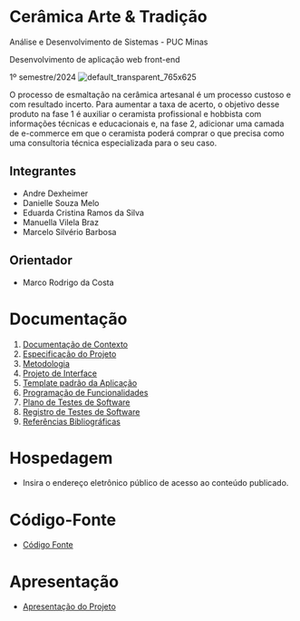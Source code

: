 # Cerâmica Arte & Tradição

Análise e Desenvolvimento de Sistemas - PUC Minas

Desenvolvimento de aplicação web front-end

1º semestre/2024
![default_transparent_765x625](https://github.com/ICEI-PUC-Minas-PMV-ADS/pmv-ads-2024-1-e1-proj-web-t4-ceramica/assets/164776578/3f2e262e-6666-4dd0-8cf4-eafeeb906d9a)


O processo de esmaltação na cerâmica artesanal é um processo custoso e com resultado incerto. Para aumentar a taxa de acerto, o objetivo desse produto na fase 1 é auxiliar o ceramista profissional e hobbista com informações técnicas e educacionais e, na fase 2, adicionar uma camada de e-commerce em que o ceramista poderá comprar o que precisa como uma consultoria técnica especializada para o seu caso.

## Integrantes

* Andre Dexheimer
* Danielle Souza Melo
* Eduarda Cristina Ramos da Silva
* Manuella Vilela Braz
* Marcelo Silvério Barbosa

## Orientador

* Marco Rodrigo da Costa

# Documentação

<ol>
<li><a href="documentos/01-Documentação de Contexto.md"> Documentação de Contexto</a></li>
<li><a href="documentos/02-Especificação do Projeto.md"> Especificação do Projeto</a></li>
<li><a href="documentos/03-Metodologia.md"> Metodologia</a></li>
<li><a href="documentos/04-Projeto de Interface.md"> Projeto de Interface</a></li>
<li><a href="documentos/05-Template padrão da Aplicação.md"> Template padrão da Aplicação</a></li>
<li><a href="documentos/06-Programação de Funcionalidades.md"> Programação de Funcionalidades</a></li>
<li><a href="documentos/07-Plano de Testes de Software.md"> Plano de Testes de Software</a></li>
<li><a href="documentos/08-Registro de Testes de Software.md"> Registro de Testes de Software</a></li>
<li><a href="documentos/09-Referências.md"> Referências Bibliográficas</a></li>
</ol>

# Hospedagem

* Insira o endereço eletrônico público de acesso ao conteúdo publicado. 

# Código-Fonte

* <a href="codigo-fonte/README.md">Código Fonte</a>

# Apresentação

* <a href="apresentacao/README.md">Apresentação do Projeto</a>
